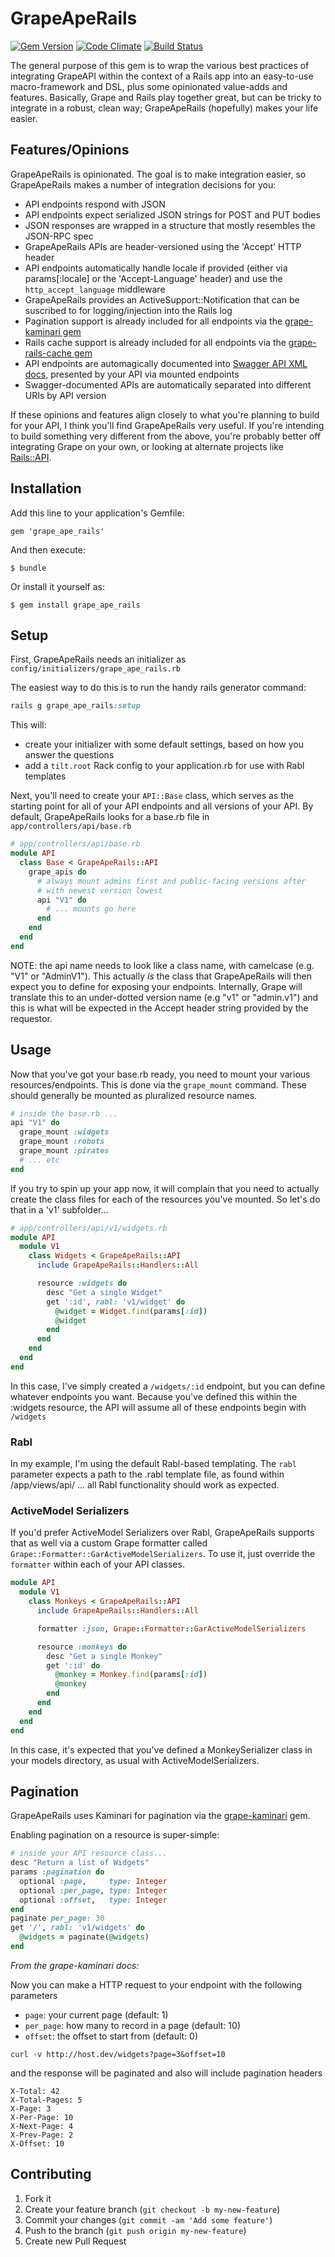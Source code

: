 # GrapeApeRails

[![Gem Version](https://badge.fury.io/rb/grape_ape_rails.svg)](http://badge.fury.io/rb/grape_ape_rails)
[![Code Climate](https://codeclimate.com/github/mepatterson/grape_ape_rails/badges/gpa.svg)](https://codeclimate.com/github/mepatterson/grape_ape_rails)
[![Build Status](https://semaphoreapp.com/api/v1/projects/dbb9cbd7-0767-4215-b3f8-faa25510b708/231133/shields_badge.png)](https://semaphoreapp.com/mepatterson/grape_ape_rails)

The general purpose of this gem is to wrap the various best practices of integrating GrapeAPI within the context of a Rails app
into an easy-to-use macro-framework and DSL, plus some opinionated value-adds and features. Basically, Grape and Rails play
together great, but can be tricky to integrate in a robust, clean way; GrapeApeRails (hopefully) makes your life easier.

## Features/Opinions

GrapeApeRails is opinionated. The goal is to make integration easier, so GrapeApeRails makes a number of integration decisions for you:

* API endpoints respond with JSON
* API endpoints expect serialized JSON strings for POST and PUT bodies
* JSON responses are wrapped in a structure that mostly resembles the JSON-RPC spec
* GrapeApeRails APIs are header-versioned using the 'Accept' HTTP header
* API endpoints automatically handle locale if provided (either via params[:locale] or the 'Accept-Language' header) and use the `http_accept_language` middleware
* GrapeApeRails provides an ActiveSupport::Notification that can be suscribed to for logging/injection into the Rails log
* Pagination support is already included for all endpoints via the [grape-kaminari gem](https://github.com/monterail/grape-kaminari)
* Rails cache support is already included for all endpoints via the [grape-rails-cache gem](https://github.com/monterail/grape-rails-cache)
* API endpoints are automagically documented into [Swagger API XML docs](https://helloreverb.com/developers/swagger), presented by your API via mounted endpoints
* Swagger-documented APIs are automatically separated into different URIs by API version

If these opinions and features align closely to what you're planning to build for your API, I think you'll find GrapeApeRails very useful.
If you're intending to build something very different from the above, you're probably better off integrating Grape on your own, or looking at alternate projects
like [Rails::API](https://github.com/rails-api/rails-api).

## Installation

Add this line to your application's Gemfile:

    gem 'grape_ape_rails'

And then execute:

    $ bundle

Or install it yourself as:

    $ gem install grape_ape_rails

## Setup

First, GrapeApeRails needs an initializer as `config/initializers/grape_ape_rails.rb`

The easiest way to do this is to run the handy rails generator command:

```ruby
rails g grape_ape_rails:setup
```

This will:
* create your initializer with some default settings, based on how you answer the questions
* add a `tilt.root` Rack config to your application.rb for use with Rabl templates

Next, you'll need to create your `API::Base` class, which serves as the starting point for all
of your API endpoints and all versions of your API. By default, GrapeApeRails looks for a
base.rb file in `app/controllers/api/base.rb`

```ruby
# app/controllers/api/base.rb
module API
  class Base < GrapeApeRails::API
    grape_apis do
      # always mount admins first and public-facing versions after
      # with newest version lowest
      api "V1" do
        # ... mounts go here
      end
    end
  end
end
```

NOTE: the api name needs to look like a class name, with camelcase (e.g. "V1" or "AdminV1").
This actually _is_ the class that GrapeApeRails will then expect you to define for exposing your endpoints.
Internally, Grape will translate this to an under-dotted version name (e.g "v1" or "admin.v1")
and this is what will be expected in the Accept header string provided by the requestor.

## Usage

Now that you've got your base.rb ready, you need to mount your various resources/endpoints. This is
done via the `grape_mount` command. These should generally be mounted as pluralized resource names.

```ruby
# inside the base.rb ...
api "V1" do
  grape_mount :widgets
  grape_mount :robots
  grape_mount :pirates
  # ... etc
end
```

If you try to spin up your app now, it will complain that you need to actually create the class files
for each of the resources you've mounted. So let's do that in a 'v1' subfolder...

```ruby
# app/controllers/api/v1/widgets.rb
module API
  module V1
    class Widgets < GrapeApeRails::API
      include GrapeApeRails::Handlers::All

      resource :widgets do
        desc "Get a single Widget"
        get ':id', rabl: 'v1/widget' do
          @widget = Widget.find(params[:id])
          @widget
        end
      end
    end
  end
end
```

In this case, I've simply created a `/widgets/:id` endpoint, but you can define whatever endpoints you want.
Because you've defined this within the :widgets resource, the API will assume all of these endpoints begin
with `/widgets`

### Rabl

In my example, I'm using the default Rabl-based templating. The `rabl` parameter expects a path to the .rabl template file,
as found within /app/views/api/ ... all Rabl functionality should work as expected.

### ActiveModel Serializers

If you'd prefer ActiveModel Serializers over Rabl, GrapeApeRails supports that as well via a custom Grape formatter
called `Grape::Formatter::GarActiveModelSerializers`. To use it, just override the `formatter` within each of your API
classes.

```ruby
module API
  module V1
    class Monkeys < GrapeApeRails::API
      include GrapeApeRails::Handlers::All

      formatter :json, Grape::Formatter::GarActiveModelSerializers

      resource :monkeys do
        desc "Get a single Monkey"
        get ':id' do
          @monkey = Monkey.find(params[:id])
          @monkey
        end
      end
    end
  end
end
```

In this case, it's expected that you've defined a MonkeySerializer class in your models directory, as usual with ActiveModelSerializers.

## Pagination

GrapeApeRails uses Kaminari for pagination via the [grape-kaminari](https://github.com/monterail/grape-kaminari) gem.

Enabling pagination on a resource is super-simple:

```ruby
# inside your API resource class...
desc "Return a list of Widgets"
params :pagination do
  optional :page,     type: Integer
  optional :per_page, type: Integer
  optional :offset,   type: Integer
end
paginate per_page: 30
get '/', rabl: 'v1/widgets' do
  @widgets = paginate(@widgets)
end
```

_From the grape-kaminari docs:_

Now you can make a HTTP request to your endpoint with the following parameters

- `page`: your current page (default: 1)
- `per_page`: how many to record in a page (default: 10)
- `offset`: the offset to start from (default: 0)

```
curl -v http://host.dev/widgets?page=3&offset=10
```

and the response will be paginated and also will include pagination headers

```
X-Total: 42
X-Total-Pages: 5
X-Page: 3
X-Per-Page: 10
X-Next-Page: 4
X-Prev-Page: 2
X-Offset: 10
```

## Contributing

1. Fork it
2. Create your feature branch (`git checkout -b my-new-feature`)
3. Commit your changes (`git commit -am 'Add some feature'`)
4. Push to the branch (`git push origin my-new-feature`)
5. Create new Pull Request
